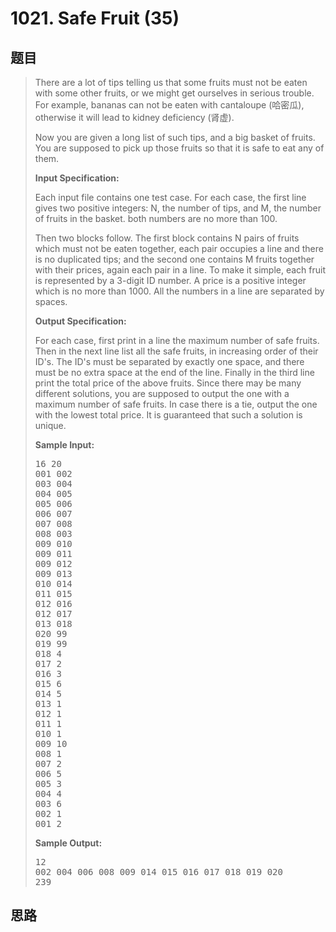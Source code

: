<h1>1021. Safe Fruit (35)</h1>

## 题目

> <div id="problemContent">
> <p>There are a lot of tips telling us that some fruits must not be eaten with some other fruits, or we might get ourselves in serious trouble.  For example, bananas can not be eaten with cantaloupe (哈密瓜), otherwise it will lead to kidney deficiency (肾虚).</p>
> <p>
> Now you are given a long list of such tips, and a big basket of fruits.  You are supposed to pick up those fruits so that it is safe to eat any of them.
> </p>
> <p><b>
> Input Specification:
> </b></p>
> <p>Each input file contains one test case.  For each case, the first line gives two positive integers: N, the number of tips, and M, the number of fruits in the basket.  both numbers are no more than 100.</p>
> <p>Then two blocks follow.  The first block contains N pairs of fruits which must not be eaten together, each pair occupies a line and there is no duplicated tips; and the second one contains M fruits together with their prices, again each pair in a line.  To make it simple, each fruit is represented by a 3-digit ID number.  A price is a positive integer which is no more than 1000. All the numbers in a line are separated by spaces.</p>
> <p><b>
> Output Specification:
> </b></p>
> <p>For each case, first print in a line the maximum number of safe fruits.  Then in the next line list all the safe fruits, in increasing order of their ID's.  The ID's must be separated by exactly one space, and there must be no extra space at the end of the line.  Finally in the third line print the total price of the above fruits.  Since there may be many different solutions, you are supposed to output the one with a maximum number of safe fruits.  In case there is a tie, output the one with the lowest total price.  It is guaranteed that such a solution is unique.</p>
> <b>Sample Input:</b><pre>
> 16 20
> 001 002
> 003 004
> 004 005
> 005 006
> 006 007
> 007 008
> 008 003
> 009 010
> 009 011
> 009 012
> 009 013
> 010 014
> 011 015
> 012 016
> 012 017
> 013 018
> 020 99
> 019 99
> 018 4
> 017 2
> 016 3
> 015 6
> 014 5
> 013 1
> 012 1
> 011 1
> 010 1
> 009 10
> 008 1
> 007 2
> 006 5
> 005 3
> 004 4
> 003 6
> 002 1
> 001 2
> </pre>
> <b>Sample Output:</b><pre>
> 12
> 002 004 006 008 009 014 015 016 017 018 019 020
> 239
> </pre>
> </div>

## 思路

